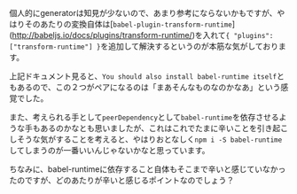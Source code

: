 個人的にgeneratorは知見が少ないので、あまり参考にならないかもですが、やはりそのあたりの変換自体は[`babel-plugin-transform-runtime`]
(http://babeljs.io/docs/plugins/transform-runtime/)を入れて`{ "plugins": ["transform-runtime"] }`を追加して解決するというのが本筋な気がしております。

上記ドキュメント見ると、`You should also install babel-runtime itself`ともあるので、この２つがペアになるのは「まあそんなものなのかなあ」という感覚でした。

また、考えられる手として`peerDependency`として`babel-runtime`を依存させるような手もあるのかなとも思いましたが、これはこれでたまに辛いことを引き起こしそうな気がすることを考えると、やはりおとなしく`npm i -S babel-runtime`してしまうのが一番いいんじゃないかなと思っています。

ちなみに、babel-runtimeに依存すること自体もそこまで辛いと感じていなかったのですが、どのあたりが辛いと感じるポイントなのでしょう？
